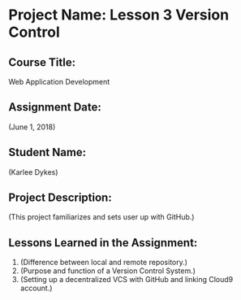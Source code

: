 # Project Name:  Lesson 3 Version Control


## Course Title:
Web Application Development

## Assignment Date:  
(June 1, 2018)

## Student Name:  
(Karlee Dykes)

## Project Description:
(This project familiarizes and sets user up with GitHub.)

## Lessons Learned in the Assignment:
1. (Difference between local and remote repository.)
2. (Purpose and function of a Version Control System.)
3. (Setting up a decentralized VCS with GitHub and linking Cloud9 account.)

